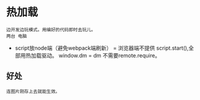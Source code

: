 # 热加载
    边开发边玩模式。用编好的代码即时去玩儿。
    两台 电脑

- script放node端（避免webpack端刷新）
= 浏览器端不提供 script.start(),全部用热加载驱动。
    window.dm = dm 不需要remote.require。

## 好处
    连图片刚存上去就能生效。